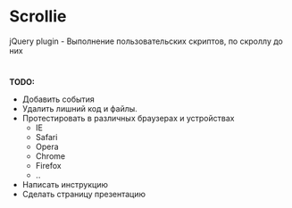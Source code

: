 # Scrollie
jQuery plugin - Выполнение пользовательских скриптов, по скроллу до них
#
<b>TODO:</b> <br>
<ul>
  <li>Добавить события</li>
  <li>Удалить лишний код и файлы.</li>
  <li>
    Протестировать в различных браузерах и устройствах
    <ul>
      <li>IE</li>
      <li>Safari</li>
      <li>Opera</li>
      <li>Chrome</li>
      <li>Firefox</li>
      <li>..</li>
    </ul>
  </li>
  <li>Написать инструкцию</li>
  <li>Сделать страницу презентацию</li>
</ul>
